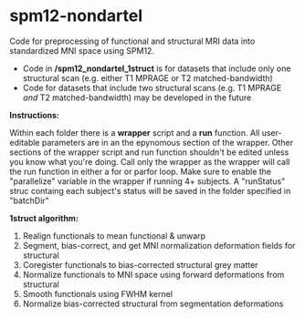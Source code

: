 # spm12-nondartel

Code for preprocessing of functional and structural MRI data into standardized MNI space using SPM12. 

* Code in <b>/spm12_nondartel_1struct</b> is for datasets that include only one structural scan (e.g. either T1 MPRAGE or T2 matched-bandwidth)
* Code for datasets that include two structural scans (e.g. T1 MPRAGE *and* T2 matched-bandwidth) may be developed in the future

<b>Instructions:</b>

Within each folder there is a <b>wrapper</b> script and a <b>run</b> function. All user-editable parameters are in an the epynomous section of the wrapper. Other sections of the wrapper script and run function shouldn't be edited unless you know what you're doing. Call only the wrapper as the wrapper will call the run function in either a for or parfor loop. Make sure to enable the "parallelize" variable in the wrapper if running 4+ subjects. A "runStatus" struc containg each subject's status will be saved in the folder specified in "batchDir"

<b>1struct algorithm:</b>
1) Realign functionals to mean functional & unwarp 
2) Segment, bias-correct, and get MNI normalization deformation fields for structural
3) Coregister functionals to bias-corrected structural grey matter
4) Normalize functionals to MNI space using forward deformations from structural
5) Smooth functionals using FWHM kernel
6) Normalize bias-corrected structural from segmentation deformations